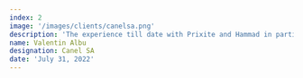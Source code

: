 ```yaml
---
index: 2
image: '/images/clients/canelsa.png'
description: 'The experience till date with Prixite and Hammad in particular was a really great one in a complex project that evolved constantly. We are happy with the work done and looking forward to work with them again, keeping in mind the lessons learned till now. Kudos to them and surely an asset to work with them.'
name: Valentin Albu
designation: Canel SA
date: 'July 31, 2022'
---
```

